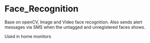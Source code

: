 # Face_Recognition

Base on openCV, Image and Video face recognition. Also sends alert messages via SMS when the untagged and unregistered faces shows.

Used in home monitors
